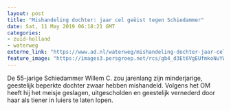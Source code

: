 ```yaml
---
layout: post
title: "Mishandeling dochter: jaar cel geëist tegen Schiedammer"
date: Sat, 11 May 2019 06:18:21 GMT
categories: 
- zuid-holland 
- waterweg 
externe_link: "https://www.ad.nl/waterweg/mishandeling-dochter-jaar-cel-geeist-tegen-schiedammer~a56b283d/"
feature_image: "https://images3.persgroep.net/rcs/gb4_d3Et6VgEUfmkoNuYWhj44Uw/diocontent/146554063/_fitwidth/400/?appId=21791a8992982cd8da851550a453bd7f&quality=0.7"
---
```


De 55-jarige Schiedammer Willem C. zou jarenlang zijn minderjarige, geestelijk beperkte dochter zwaar hebben mishandeld. Volgens het OM heeft hij het meisje geslagen, uitgescholden en geestelijk vernederd door haar als tiener in luiers te laten lopen.
